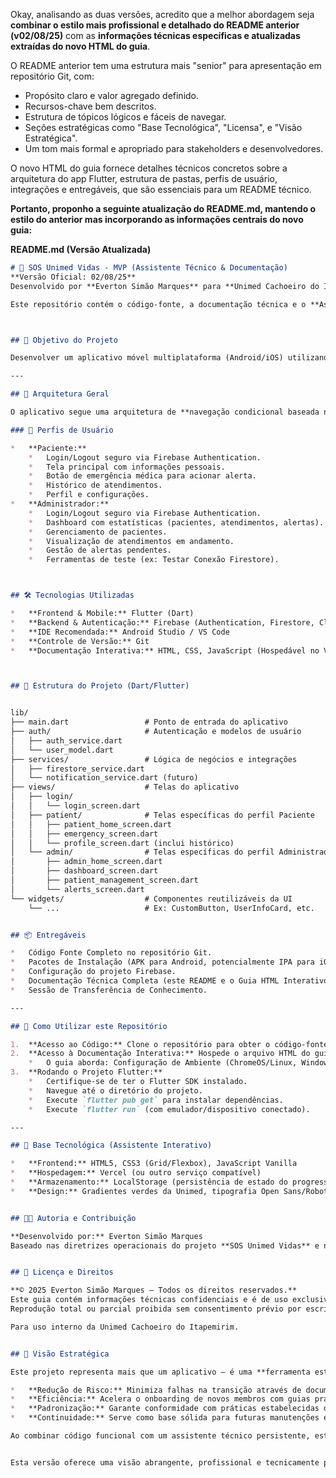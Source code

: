 Okay, analisando as duas versões, acredito que a melhor abordagem seja **combinar o estilo mais profissional e detalhado do README anterior (v02/08/25)** com as **informações técnicas específicas e atualizadas extraídas do novo HTML do guia**.

O README anterior tem uma estrutura mais "senior" para apresentação em repositório Git, com:

*   Propósito claro e valor agregado definido.
*   Recursos-chave bem descritos.
*   Estrutura de tópicos lógicos e fáceis de navegar.
*   Seções estratégicas como "Base Tecnológica", "Licensa", e "Visão Estratégica".
*   Um tom mais formal e apropriado para stakeholders e desenvolvedores.

O novo HTML do guia fornece detalhes técnicos concretos sobre a arquitetura do app Flutter, estrutura de pastas, perfis de usuário, integrações e entregáveis, que são essenciais para um README técnico.

**Portanto, proponho a seguinte atualização do README.md, mantendo o estilo do anterior mas incorporando as informações centrais do novo guia:**


**README.md (Versão Atualizada)**

```markdown
# 🚀 SOS Unimed Vidas - MVP (Assistente Técnico & Documentação)
**Versão Oficial: 02/08/25**
Desenvolvido por **Everton Simão Marques** para **Unimed Cachoeiro do Itapemirim**

Este repositório contém o código-fonte, a documentação técnica e o **Assistente Técnico Interativo** para o desenvolvimento e manutenção do aplicativo **SOS Unimed Vidas**, um sistema de alerta médico de emergência. O objetivo é facilitar a transição de conhecimento e garantir a continuidade do projeto para a equipe de TI da Unimed.



## 🎯 Objetivo do Projeto

Desenvolver um aplicativo móvel multiplataforma (Android/iOS) utilizando **Flutter** que permita aos pacientes (associados) acionarem rapidamente um alerta médico em situações de emergência. O aplicativo também incluirá funcionalidades administrativas para gestão dos atendimentos.

---

## 🧱 Arquitetura Geral

O aplicativo segue uma arquitetura de **navegação condicional baseada no perfil do usuário** após o login. Um único app oferece funcionalidades distintas para **Pacientes** e **Administradores**.

### 👥 Perfis de Usuário

*   **Paciente:**
    *   Login/Logout seguro via Firebase Authentication.
    *   Tela principal com informações pessoais.
    *   Botão de emergência médica para acionar alerta.
    *   Histórico de atendimentos.
    *   Perfil e configurações.
*   **Administrador:**
    *   Login/Logout seguro via Firebase Authentication.
    *   Dashboard com estatísticas (pacientes, atendimentos, alertas).
    *   Gerenciamento de pacientes.
    *   Visualização de atendimentos em andamento.
    *   Gestão de alertas pendentes.
    *   Ferramentas de teste (ex: Testar Conexão Firestore).



## 🛠️ Tecnologias Utilizadas

*   **Frontend & Mobile:** Flutter (Dart)
*   **Backend & Autenticação:** Firebase (Authentication, Firestore, Cloud Functions - potencial)
*   **IDE Recomendada:** Android Studio / VS Code
*   **Controle de Versão:** Git
*   **Documentação Interativa:** HTML, CSS, JavaScript (Hospedável no Vercel)



## 📁 Estrutura do Projeto (Dart/Flutter)


lib/
├── main.dart                 # Ponto de entrada do aplicativo
├── auth/                     # Autenticação e modelos de usuário
│   ├── auth_service.dart
│   └── user_model.dart
├── services/                 # Lógica de negócios e integrações
│   ├── firestore_service.dart
│   └── notification_service.dart (futuro)
├── views/                    # Telas do aplicativo
│   ├── login/
│   │   └── login_screen.dart
│   ├── patient/              # Telas específicas do perfil Paciente
│   │   ├── patient_home_screen.dart
│   │   ├── emergency_screen.dart
│   │   └── profile_screen.dart (inclui histórico)
│   └── admin/                # Telas específicas do perfil Administrador
│       ├── admin_home_screen.dart
│       ├── dashboard_screen.dart
│       ├── patient_management_screen.dart
│       └── alerts_screen.dart
└── widgets/                  # Componentes reutilizáveis da UI
    └── ...                   # Ex: CustomButton, UserInfoCard, etc.


## 📦 Entregáveis

*   Código Fonte Completo no repositório Git.
*   Pacotes de Instalação (APK para Android, potencialmente IPA para iOS).
*   Configuração do projeto Firebase.
*   Documentação Técnica Completa (este README e o Guia HTML Interativo).
*   Sessão de Transferência de Conhecimento.

---

## 🧭 Como Utilizar este Repositório

1.  **Acesso ao Código:** Clone o repositório para obter o código-fonte do aplicativo Flutter.
2.  **Acesso à Documentação Interativa:** Hospede o arquivo HTML do guia (fornecido neste repositório) no Vercel ou servidor compatível. Acesse-o via navegador para um guia passo a passo completo com marcação de progresso.
    *   O guia aborda: Configuração de Ambiente (ChromeOS/Linux, Windows, macOS), Criação do Projeto, Estruturação, UI, Lógica de Negócio, Integrações Firebase, Testes, Build e Implantação.
3.  **Rodando o Projeto Flutter:**
    *   Certifique-se de ter o Flutter SDK instalado.
    *   Navegue até o diretório do projeto.
    *   Execute `flutter pub get` para instalar dependências.
    *   Execute `flutter run` (com emulador/dispositivo conectado).

---

## 🧠 Base Tecnológica (Assistente Interativo)

*   **Frontend:** HTML5, CSS3 (Grid/Flexbox), JavaScript Vanilla
*   **Hospedagem:** Vercel (ou outro serviço compatível)
*   **Armazenamento:** LocalStorage (persistência de estado do progresso)
*   **Design:** Gradientes verdes da Unimed, tipografia Open Sans/Roboto.


## 👨‍💻 Autoria e Contribuição

**Desenvolvido por:** Everton Simão Marques
Baseado nas diretrizes operacionais do projeto **SOS Unimed Vidas** e nas necessidades específicas da **Unimed Cachoeiro do Itapemirim**.


## 📜 Licença e Direitos

**© 2025 Everton Simão Marques – Todos os direitos reservados.**
Este guia contém informações técnicas confidenciais e é de uso exclusivo autorizado.
Reprodução total ou parcial proibida sem consentimento prévio por escrito.

Para uso interno da Unimed Cachoeiro do Itapemirim.


## 🧾 Visão Estratégica

Este projeto representa mais que um aplicativo — é uma **ferramenta estratégica de transição de conhecimento**. Seu design foca em:

*   **Redução de Risco:** Minimiza falhas na transição através de documentação clara e interativa.
*   **Eficiência:** Acelera o onboarding de novos membros com guias práticos e executáveis.
*   **Padronização:** Garante conformidade com práticas estabelecidas de desenvolvimento.
*   **Continuidade:** Serve como base sólida para futuras manutenções e evoluções.

Ao combinar código funcional com um assistente técnico persistente, este projeto estabelece um novo padrão para **entrega e transferência de tecnologia em ambientes corporativos**.


Esta versão oferece uma visão abrangente, profissional e tecnicamente precisa do projeto.
